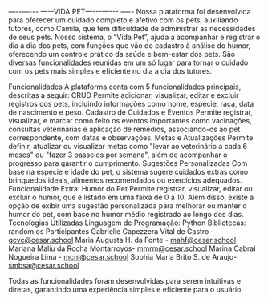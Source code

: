 —--—--- —--VIDA PET—---—--- —--
Nossa plataforma foi desenvolvida para oferecer um cuidado completo e afetivo com os pets, auxiliando tutores, como Camila, que tem dificuldade de administrar as necessidades de seus pets. Nosso sistema, o “Vida Pet”, ajuda a acompanhar e registrar o dia a dia dos pets, com funções que vão do cadastro à análise do humor, oferecendo um controle prático da saúde e bem-estar dos pets. São diversas funcionalidades reunidas em um só lugar para tornar o cuidado com os pets mais simples e eficiente no dia a dia dos tutores.


Funcionalidades
A plataforma conta com 5 funcionalidades principais, descritas a seguir:
CRUD
Permite adicionar, visualizar, editar e excluir registros dos pets, incluindo informações como nome, espécie, raça, data de nascimento e peso.
Cadastro de Cuidados e Eventos
Permite registrar, visualizar, e marcar como feito os eventos importantes como vacinações, consultas veterinárias e aplicação de remédios, associando-os ao pet correspondente, com datas e observações.
Metas e Atualizações
Permite definir, atualizar ou visualizar metas como "levar ao veterinário a cada 6 meses" ou "fazer 3 passeios por semana", além de acompanhar o progresso para garantir o cumprimento.
Sugestões Personalizadas
Com base na espécie e idade do pet, o sistema sugere cuidados extras como brinquedos ideais, alimentos recomendados ou exercícios adequados.
Funcionalidade Extra: Humor do Pet
Permite registrar, visualizar, editar ou excluir o humor, que é listado em uma faixa de 0 a 10. Além disso, existe a opção de exibir uma sugestão personalizada para melhorar ou manter o humor do pet, com base no humor médio registrado ao longo dos dias. 
Tecnologias Utilizadas
Linguagem de Programação: Python
Bibliotecas:
random
os
Participantes
Gabrielle Capezzera Vital de Castro - gcvc@cesar.school
Maria Augusta H. da Fonte - mahf@cesar.school
Mariana Maliu da Rocha Montarroyos- mmrm@cesar.school
Marina Cabral Nogueira Lima - mcnl@cesar.school
Sophia Maria Brito S. de Araujo- smbsa@cesar.school

Todas as funcionalidades foram desenvolvidas para serem intuitivas e diretas, garantindo uma experiência simples e eficiente para o usuário.
